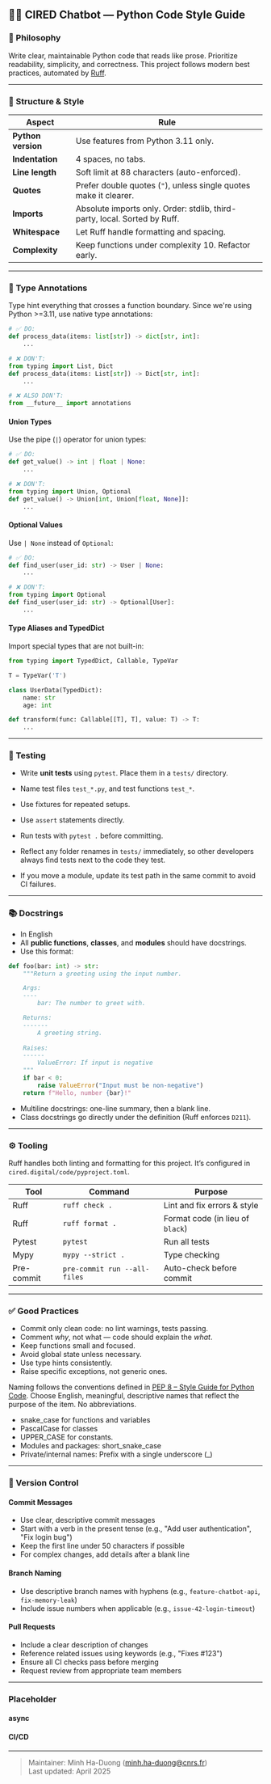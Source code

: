 ## 🧑‍💻 CIRED Chatbot — Python Code Style Guide

### 👣 Philosophy
Write clear, maintainable Python code that reads like prose. Prioritize readability, simplicity, and correctness. This project follows modern best practices, automated by [Ruff](https://docs.astral.sh/ruff/).

---

### 🧱 Structure & Style

| Aspect            | Rule                                                                 |
|-------------------|----------------------------------------------------------------------|
| **Python version**| Use features from Python 3.11 only.                                   |
| **Indentation**   | 4 spaces, no tabs.                                                   |
| **Line length**   | Soft limit at 88 characters (auto-enforced).                         |
| **Quotes**        | Prefer double quotes (`"`), unless single quotes make it clearer.   |
| **Imports**       | Absolute imports only. Order: stdlib, third-party, local. Sorted by Ruff. |
| **Whitespace**    | Let Ruff handle formatting and spacing.                              |
| **Complexity**    | Keep functions under complexity 10. Refactor early.                  |

---

### 📝 Type Annotations

Type hint everything that crosses a function boundary. Since we're using Python >=3.11, use native type annotations:

```python
# ✅ DO:
def process_data(items: list[str]) -> dict[str, int]:
    ...

# ❌ DON'T:
from typing import List, Dict
def process_data(items: List[str]) -> Dict[str, int]:
    ...

# ❌ ALSO DON'T:
from __future__ import annotations
```

#### Union Types
Use the pipe (`|`) operator for union types:

```python
# ✅ DO:
def get_value() -> int | float | None:
    ...

# ❌ DON'T:
from typing import Union, Optional
def get_value() -> Union[int, Union[float, None]]:
    ...
```

#### Optional Values
Use `| None` instead of `Optional`:

```python
# ✅ DO:
def find_user(user_id: str) -> User | None:
    ...

# ❌ DON'T:
from typing import Optional
def find_user(user_id: str) -> Optional[User]:
    ...
```

#### Type Aliases and TypedDict
Import special types that are not built-in:

```python
from typing import TypedDict, Callable, TypeVar

T = TypeVar('T')

class UserData(TypedDict):
    name: str
    age: int

def transform(func: Callable[[T], T], value: T) -> T:
    ...
```

---

### 🧪 Testing

- Write **unit tests** using `pytest`. Place them in a `tests/` directory.
- Name test files `test_*.py`, and test functions `test_*`.
- Use fixtures for repeated setups.
- Use `assert` statements directly.
- Run tests with `pytest .` before committing.

- Reflect any folder renames in `tests/` immediately, so other developers always find tests next to the code they test. 
- If you move a module, update its test path in the same commit to avoid CI failures.



---

### 📚 Docstrings

- In English
- All **public functions**, **classes**, and **modules** should have docstrings.
- Use this format:

```python
def foo(bar: int) -> str:
    """Return a greeting using the input number.

    Args:
    ----
        bar: The number to greet with.

    Returns:
    -------
        A greeting string.
        
    Raises:
    ------
        ValueError: If input is negative
    """
    if bar < 0:
        raise ValueError("Input must be non-negative")
    return f"Hello, number {bar}!"
```

- Multiline docstrings: one-line summary, then a blank line.
- Class docstrings go directly under the definition (Ruff enforces `D211`).

---

### ⚙️ Tooling

Ruff handles both linting and formatting for this project. It’s configured in `cired.digital/code/pyproject.toml`.

| Tool        | Command                      | Purpose                         |
|-------------|------------------------------|---------------------------------|
| Ruff        | `ruff check .`               | Lint and fix errors & style  |
| Ruff        | `ruff format .`              | Format code  (in lieu of `black`)                    |
| Pytest      | `pytest`                     | Run all tests                   |
| Mypy        | `mypy --strict .`            | Type checking                   |
| Pre-commit  | `pre-commit run --all-files` | Auto-check before commit        |

---

### ✅ Good Practices

- Commit only clean code: no lint warnings, tests passing.
- Comment *why*, not what — code should explain the *what*.
- Keep functions small and focused.
- Avoid global state unless necessary.
- Use type hints consistently.
- Raise specific exceptions, not generic ones.

Naming follows the conventions defined in [PEP 8 – Style Guide for Python Code](https://peps.python.org/pep-0008/#naming-conventions).  Choose English, meaningful, descriptive names that reflect the purpose of the item. No abbreviations.

- snake_case for functions and variables
- PascalCase for classes
- UPPER_CASE for constants.
- Modules and packages: short_snake_case
- Private/internal names: Prefix with a single underscore (_)

---

### 🔄 Version Control

#### Commit Messages
- Use clear, descriptive commit messages
- Start with a verb in the present tense (e.g., "Add user authentication", "Fix login bug")
- Keep the first line under 50 characters if possible
- For complex changes, add details after a blank line

#### Branch Naming
- Use descriptive branch names with hyphens (e.g., `feature-chatbot-api`, `fix-memory-leak`)
- Include issue numbers when applicable (e.g., `issue-42-login-timeout`)

#### Pull Requests
- Include a clear description of changes
- Reference related issues using keywords (e.g., "Fixes #123")
- Ensure all CI checks pass before merging
- Request review from appropriate team members

---

### Placeholder
#### async
#### CI/CD
---

> Maintainer: Minh Ha-Duong (<minh.ha-duong@cnrs.fr>)  
> Last updated: April 2025